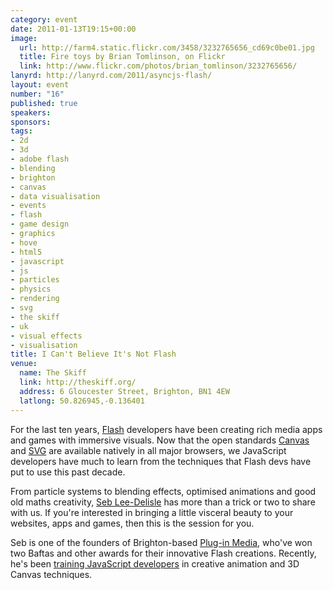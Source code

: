 ```yaml
--- 
category: event
date: 2011-01-13T19:15+00:00
image: 
  url: http://farm4.static.flickr.com/3458/3232765656_cd69c0be01.jpg
  title: Fire toys by Brian Tomlinson, on Flickr
  link: http://www.flickr.com/photos/brian_tomlinson/3232765656/
lanyrd: http://lanyrd.com/2011/asyncjs-flash/
layout: event
number: "16"
published: true
speakers: 
sponsors: 
tags: 
- 2d
- 3d
- adobe flash
- blending
- brighton
- canvas
- data visualisation
- events
- flash
- game design
- graphics
- hove
- html5
- javascript
- js
- particles
- physics
- rendering
- svg
- the skiff
- uk
- visual effects
- visualisation
title: I Can't Believe It's Not Flash
venue: 
  name: The Skiff
  link: http://theskiff.org/
  address: 6 Gloucester Street, Brighton, BN1 4EW
  latlong: 50.826945,-0.136401
---
```


<p>For the last ten years, <a href="http://en.wikipedia.org/wiki/Adobe_Flash">Flash</a> developers have been creating rich media apps and games with immersive visuals. Now that the open standards <a href="http://asyncjs.com/canvas/">Canvas</a> and <a href="https://developer.mozilla.org/En/SVG">SVG</a> are available natively in all major browsers, we JavaScript developers have much to learn from the techniques that Flash devs have put to use this past decade.</p>

<p class="summary">From particle systems to blending effects, optimised animations and good old maths creativity, <span class="vcard"><a href="http://twitter.com/seb_ly" class="fn url">Seb Lee-Delisle</a></span> has more than a trick or two to share with us. If you're interested in bringing a little visceral beauty to your websites, apps and games, then this is the session for you.</p>

<p>Seb is one of the founders of Brighton-based <a href="http://www.pluginmedia.net">Plug-in Media</a>, who've won two Baftas and other awards for their innovative Flash creations. Recently, he's been <a href="http://sebleedelisle.com/2010/11/creative-javascripthtml5-training/">training JavaScript developers</a> in creative animation and 3D Canvas techniques.</p>
